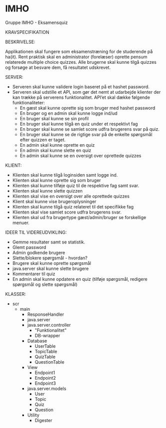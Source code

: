 # IMHO
Gruppe IMHO - Eksamensquiz

KRAVSPECIFIKATION 

BESKRIVELSE: 

Applikationen skal fungere som eksamenstræning for de studerende på ha(it). Rent praktisk skal en administrator (forelæser) oprette pensum relaterede multiple choice quizzes. Alle brugerne skal kunne tilgå quizzes og forsøge at besvare dem, få resultatet udskrevet.
					
SERVER: 	
- Serveren skal kunne validere login baseret på et hashet password.
- Serveren skal udstille et API, som gør det nemt at udarbejde klienter der kan trække på serverens funktionalitet. API’et skal dække følgende funktionaliteter:
	- En gæst skal kunne oprette sig som bruger med hashet password
	- En bruger og en admin skal kunne logge ind/ud
	- En bruger skal kunne se sin profil 
	- En bruger skal kunne tilgå en quiz under et respektivt fag
	- En bruger skal kunne se samlet score udfra brugerens svar på quiz.
	- En bruger skal kunne se de rigtige svar på de enkelte spørgsmål efter quizzen er taget.
	- En admin skal kunne oprette en quiz
	- En admin skal kunne slette en quiz
	- En admin skal kunne se en oversigt over oprettede quizzes 

KLIENT:
- Klienten skal kunne tilgå loginsiden samt logge ind.  
- Klienten skal kunne oprette sig som bruger
- Klienten skal kunne tilføje quiz til de respektive fag samt svar. 
- Klienten skal kunne slette quizzen
- Klienten skal vise en oversigt over alle oprettede quizzes 
- Klient skal kunne vise brugeroplysninger 
- Klienten skal kunne tilgå quiz relateret til det specifikke fag
- Klienten skal vise samlet score udfra brugerens svar.
- Klienten skal ud fra brugertype gæst/admin/bruger se forskellige menuer. 

IDEER TIL VIDEREUDVIKLING: 
- Gemme resultater samt se statistik. 
- Glemt password
- Admin godkende brugere 
- Slette/blokere spørgsmål - hvordan?		
- Brugere skal kunne oprette spørgsmål
- java.server skal kunne slette brugere
- Kommentarer til quiz
- En admin skal kunne opdatere en quiz (tilføje spørgsmål, redigere spørgsmål og slette spørgsmål)


KLASSER:
- scr
	- main
		- ResponseHandler
		- java.server
		- java.server.controller
			- "Funktionalitet"
			- DB-wrapper
		- Database
			- UserTable
			- TopicTable
			- QuizTable
			- QuestionTable
		- View
			- Endpoint1
			- Endpoint2
			- Endpoint3
		- java.server.models
			- User
			- Topic
			- Quiz
			- Question
		- Utility
			- Digester

